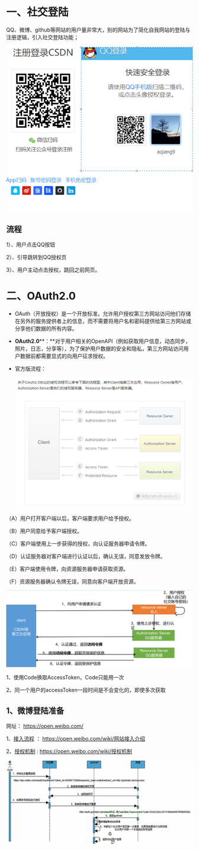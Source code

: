 # 一、社交登陆

QQ、微博、github等网站的用户量非常大，别的网站为了简化自我网站的登陆与注册逻辑，引入社交登陆功能；

![image-20200903084019739](./assert/image-20200903084019739.png)

## 流程

1）、用户点击QQ按钮

2）、引导跳转到QQ授权页

3）、用户主动点击授权，跳回之前网页。

# 二、OAuth2.0

-   OAuth（开放授权）是一个开放标准，允许用户授权第三方网站访问他们存储在另外的服务提供者上的信息，而不需要将用户名和密码提供给第三方网站或分享他们数据的所有内容。

- **OAuth2.0****：**对于用户相关的OpenAPI（例如获取用户信息，动态同步，照片，日志，分享等），为了保护用户数据的安全和隐私，第三方网站访问用户数据前都需要显式的向用户征求授权。

- 官方版流程：

  ![image-20200903084030653](./assert/image-20200903084030653.png)



（A）用户打开客户端以后，客户端要求用户给予授权。

（B）用户同意给予客户端授权。

（C）客户端使用上一步获得的授权，向认证服务器申请令牌。

（D）认证服务器对客户端进行认证以后，确认无误，同意发放令牌。

（E）客户端使用令牌，向资源服务器申请获取资源。

（F）资源服务器确认令牌无误，同意向客户端开放资源。

<img src="./assert/image-20200903084259740.png" alt="image-20200903084259740" style="zoom:50%;" />

1、使用Code换取AccessToken，Code只能用一次 

2、同一个用户的accessToken一段时间是不会变化的，即使多次获取

## 1、微博登陆准备

网址： https://open.weibo.com/

1、[接入流程](https://open.weibo.com/wiki/网站接入介绍) ： https://open.weibo.com/wiki/网站接入介绍

2、[授权机制](https://open.weibo.com/wiki/授权机制 ) : https://open.weibo.com/wiki/授权机制



![image-20200903151201588](assert/image-20200903151201588.png)
